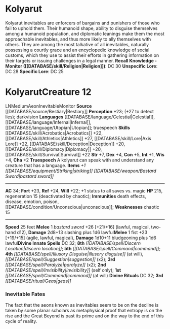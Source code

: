 ﻿---
ac: '34'
alignment: LN
all_resistance: null
burrow_speed: null
charisma: '+2'
climb_speed: null
constitution: '+5'
creature_ability:
- Truespeech
creature_family: '[[DATABASE/monsterfamily/Aeon|Aeon]]'
dexterity: '+4'
element: null
fly_speed: null
fortitude: '+23'
hardness: null
hp: '215'
id: '10'
immunity:
- '[[DATABASE/trait/Death|death]] effects'
- '[[DATABASE/trait/Disease|disease]]'
- '[[DATABASE/trait/Emotion|emotion]]'
- '[[DATABASE/trait/Poison|poison]]'
- '[[DATABASE/condition/Unconscious|unconscious]]'
intelligence: '+1'
land_speed: '25'
language:
- '[[DATABASE/language/Celestial|Celestial]]'
- '[[DATABASE/language/Infernal|Infernal]]'
- '[[DATABASE/language/Utopian|Utopian]] ; truespeech'
level: '12'
max_speed: '25'
name: Kolyarut
perception: '+23'
rarity: Common
reflex: '+24'
resistance: null
rus_type_level: null
school: null
sense:
- (+27 to detect lies); darkvision
size: Medium
skill:
- '[[DATABASE/skill/Acrobatics|Acrobatics]] +22'
- '[[DATABASE/skill/Athletics|Athletics]] +27'
- '[[DATABASE/skill/Lore|Axis Lore]] +22'
- '[[DATABASE/skill/Diplomacy|Diplomacy]] +20'
- '[[DATABASE/skill/Deception|Deception]] +20'
- '[[DATABASE/skill/Survival|Survival]] +22'
source: '[[DATABASE/source/Bestiary|Bestiary]]'
speed:
- 25 feet
spell:
- '[[DATABASE/spell/Command|Command]]'
- '[[DATABASE/spell/Discern Location|DiscernLocation]]'
- '[[DATABASE/spell/Illusory Disguise|Illusory Disguise]]'
- '[[DATABASE/spell/Invisibility|Invisibility]]'
- '[[DATABASE/spell/Paralyze|Paralyze]]'
- '[[DATABASE/spell/Suggestion|Suggestion]]'
strength: '+7'
strength_req: '7'
strongest_save:
- Reflex
swim_speed: null
trait:
- '[[DATABASE/trait/Aeon|Aeon]]'
- '[[DATABASE/trait/Inevitable|Inevitable]]'
- '[[DATABASE/trait/Monitor|Monitor]]'
type: Creature
vision: Darkvision
weakest_save:
- Will
weakness:
- chaotic 15
will: '+22'
wisdom: '+4'

---
# Kolyarut

Kolyarut inevitables are enforcers of bargains and punishers of those who fail to uphold them. Their humanoid shape, ability to disguise themselves among a humanoid population, and diplomatic leanings make them the most approachable inevitables, and thus more likely to ally themselves with others. They are among the most talkative of all inevitables, naturally possessing a courtly grace and an encyclopedic knowledge of social customs, which they use to assist their efforts in gathering information on their targets or issuing challenges in a legal manner.
**Recall Knowledge - Monitor ([[DATABASE/skill/Religion|Religion]])**: DC 30
**Unspecific Lore**: DC 28
**Specific Lore**: DC 25

# Kolyarut<span class="item-type">Creature 12</span>

<span class="trait-alignment item-trait">LN</span><span class="trait-size item-trait">Medium</span><span class="item-trait">Aeon</span><span class="item-trait">Inevitable</span><span class="item-trait">Monitor</span>
**Source** [[DATABASE/source/Bestiary|Bestiary]]
**Perception** +23; (+27 to detect lies); darkvision
**Languages** [[DATABASE/language/Celestial|Celestial]], [[DATABASE/language/Infernal|Infernal]], [[DATABASE/language/Utopian|Utopian]]; truespeech
**Skills** [[DATABASE/skill/Acrobatics|Acrobatics]] +22, [[DATABASE/skill/Athletics|Athletics]] +27, [[DATABASE/skill/Lore|Axis Lore]] +22, [[DATABASE/skill/Deception|Deception]] +20, [[DATABASE/skill/Diplomacy|Diplomacy]] +20, [[DATABASE/skill/Survival|Survival]] +22
**Str** +7, **Dex** +4, **Con** +5, **Int** +1, **Wis** +4, **Cha** +2
**Truespeech** A kolyarut can speak with and understand any creature that has a language.
**Items** _+1 [[DATABASE/equipment/Striking|striking]] [[DATABASE/weapon/Bastard Sword|bastard sword]]_

---
**AC** 34; **Fort** +23, **Ref** +24, **Will** +22; +1 status to all saves vs. magic
**HP** 215, regeneration 15 (deactivated by chaotic); **Immunities** death effects, disease, emotion, poison, [[DATABASE/condition/Unconscious|unconscious]];
 **Weaknesses** chaotic 15

---
**Speed** 25 feet
<span class="in-box-ability">**Melee** <span class="action-icon">1</span> _bastard sword_ +26 [+21/+16] (lawful, magical, two-hand d12), **Damage** 2d8+13 slashing plus 1d6 lawful</span><span class="in-box-ability">**Melee** <span class="action-icon">1</span> fist +23 [+19/+15] (agile, lawful, magical), **Damage** 1d10+11 bludgeoning plus 1d6 lawful</span>**Divine Innate Spells** DC 32; **8th** _[[DATABASE/spell/Discern Location|discern location]]_; **5th** _[[DATABASE/spell/Command|command]]_; **4th** _[[DATABASE/spell/Illusory Disguise|illusory disguise]]_ (at will), _[[DATABASE/spell/Suggestion|suggestion]]_ (x2); **3rd** _[[DATABASE/spell/Paralyze|paralyze]]_ (x2); **2nd** _[[DATABASE/spell/Invisibility|invisibility]]_ (self only); **1st** _[[DATABASE/spell/Command|command]]_ (at will)
**Divine Rituals** DC 32; **3rd** _[[DATABASE/ritual/Geas|geas]]_

###  Inevitable Fates

The fact that the aeons known as inevitables seem to be on the decline is taken by some planar scholars as metaphysical proof that entropy is on the rise and the Great Beyond is past its prime and on the way to the end of this cycle of reality.